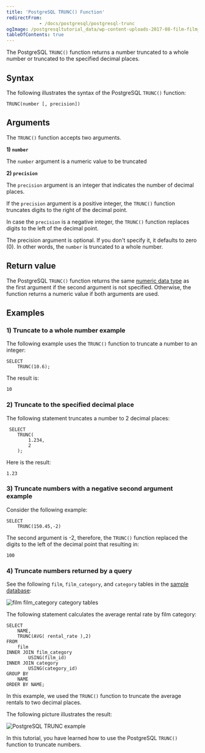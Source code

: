 ```yaml
---
title: 'PostgreSQL TRUNC() Function'
redirectFrom: 
            - /docs/postgresql/postgresql-trunc
ogImage: /postgresqltutorial_data/wp-content-uploads-2017-08-film-film_category-category-tables.png
tableOfContents: true
---
```


The PostgreSQL `TRUNC()` function returns a number truncated to a whole number or truncated to the specified decimal places.

## Syntax

The following illustrates the syntax of the PostgreSQL `TRUNC()` function:

```
TRUNC(number [, precision])
```

## Arguments

The `TRUNC()` function accepts two arguments.

**1) `number`**

The `number` argument is a numeric value to be truncated

**2) `precision`**

The `precision` argument is an integer that indicates the number of decimal places.

If the `precision` argument is a positive integer, the `TRUNC()` function truncates digits to the right of the decimal point.

In case the `precision` is a negative integer, the `TRUNC()` function replaces digits to the left of the decimal point.

The precision argument is optional. If you don't specify it, it defaults to zero (0). In other words, the `number` is truncated to a whole number.

## Return value

The PostgreSQL `TRUNC()` function returns the same [numeric data type](/docs/postgresql/postgresql-numeric) as the first argument if the second argument is not specified. Otherwise, the function returns a numeric value if both arguments are used.

## Examples

### 1) Truncate to a whole number example

The following example uses the `TRUNC()` function to truncate a number to an integer:

```
SELECT
    TRUNC(10.6);
```

The result is:

```
10
```

### 2) Truncate to the specified decimal place

The following statement truncates a number to 2 decimal places:

```
 SELECT
    TRUNC(
        1.234,
        2
    );
```

Here is the result:

```
1.23
```

### 3) Truncate numbers with a negative second argument example

Consider the following example:

```
SELECT
    TRUNC(150.45,-2)
```

The second argument is -2, therefore, the `TRUNC()` function replaced the digits to the left of the decimal point that resulting in:

```
100
```

### 4) Truncate numbers returned by a query

See the following `film`, `film_category`, and `category` tables in the [sample database](https://www.postgresqltutorial.com/postgresql-getting-started/postgresql-sample-database/):

![film film_category category tables](/postgresqltutorial_data/wp-content-uploads-2017-08-film-film_category-category-tables.png)

The following statement calculates the average rental rate by film category:

```
SELECT
    NAME,
    TRUNC(AVG( rental_rate ),2)
FROM
    film
INNER JOIN film_category
        USING(film_id)
INNER JOIN category
        USING(category_id)
GROUP BY
    NAME
ORDER BY NAME;
```

In this example, we used the `TRUNC()` function to truncate the average rentals to two decimal places.

The following picture illustrates the result:

![PostgreSQL TRUNC example](/postgresqltutorial_data/wp-content-uploads-2017-08-PostgreSQL-TRUNC-example.png)

In this tutorial, you have learned how to use the PostgreSQL `TRUNC()` function to truncate numbers.
